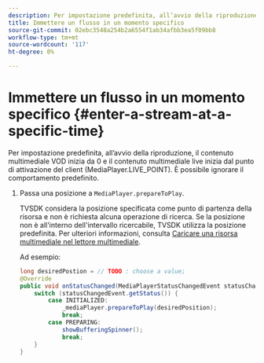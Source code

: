 ```yaml
---
description: Per impostazione predefinita, all’avvio della riproduzione, il contenuto multimediale VOD inizia da 0 e il contenuto multimediale live inizia dal punto di attivazione del client (MediaPlayer.LIVE_POINT). È possibile ignorare il comportamento predefinito.
title: Immettere un flusso in un momento specifico
source-git-commit: 02ebc3548a254b2a6554f1ab34afbb3ea5f09bb8
workflow-type: tm+mt
source-wordcount: '117'
ht-degree: 0%

---
```


# Immettere un flusso in un momento specifico {#enter-a-stream-at-a-specific-time}

Per impostazione predefinita, all’avvio della riproduzione, il contenuto multimediale VOD inizia da 0 e il contenuto multimediale live inizia dal punto di attivazione del client (MediaPlayer.LIVE_POINT). È possibile ignorare il comportamento predefinito.

1. Passa una posizione a `MediaPlayer.prepareToPlay`.

   TVSDK considera la posizione specificata come punto di partenza della risorsa e non è richiesta alcuna operazione di ricerca. Se la posizione non è all&#39;interno dell&#39;intervallo ricercabile, TVSDK utilizza la posizione predefinita. Per ulteriori informazioni, consulta [Caricare una risorsa multimediale nel lettore multimediale](../../../tvsdk-3x-android-prog/android-3x-content-playback-options-android2/mediaplayer-initialize-for-video/android-3x-media-resource-load.md).

   Ad esempio:

   ```java
   long desiredPostion = // TODO : choose a value; 
   @Override 
   public void onStatusChanged(MediaPlayerStatusChangedEvent statusChangedEvent) {   
       switch (statusChangedEvent.getStatus()) { 
           case INITIALIZED: 
               _mediaPlayer.prepareToPlay(desiredPosition); 
               break; 
           case PREPARING: 
               showBufferingSpinner(); 
               break; 
       } 
   }
   ```
